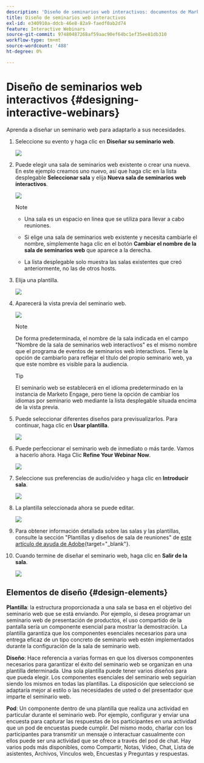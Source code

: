 ```yaml
---
description: 'Diseño de seminarios web interactivos: documentos de Marketo, documentación del producto'
title: Diseño de seminarios web interactivos
exl-id: e340910a-ddcb-46e8-82a9-faedf0ab2d74
feature: Interactive Webinars
source-git-commit: 97480487268af59aac90ef64bc1ef35ee81db310
workflow-type: tm+mt
source-wordcount: '488'
ht-degree: 0%

---
```


# Diseño de seminarios web interactivos {#designing-interactive-webinars}

Aprenda a diseñar un seminario web para adaptarlo a sus necesidades.

1. Seleccione su evento y haga clic en **Diseñar su seminario web**.

   ![](assets/designing-interactive-webinars-1.png)

1. Puede elegir una sala de seminarios web existente o crear una nueva. En este ejemplo creamos uno nuevo, así que haga clic en la lista desplegable **Seleccionar sala** y elija **Nueva sala de seminarios web interactivos**.

   ![](assets/designing-interactive-webinars-2.png)

   >[!NOTE]
   >
   >* Una sala es un espacio en línea que se utiliza para llevar a cabo reuniones.
   >
   >* Si elige una sala de seminarios web existente y necesita cambiarle el nombre, simplemente haga clic en el botón **Cambiar el nombre de la sala de seminarios web** que aparece a la derecha.
   >
   >* La lista desplegable solo muestra las salas existentes que creó anteriormente, no las de otros hosts.

1. Elija una plantilla.

   ![](assets/designing-interactive-webinars-3.png)

1. Aparecerá la vista previa del seminario web.

   ![](assets/designing-interactive-webinars-4.png)

   >[!NOTE]
   >
   >De forma predeterminada, el nombre de la sala indicada en el campo &quot;Nombre de la sala de seminarios web interactivos&quot; es el mismo nombre que el programa de eventos de seminarios web interactivos. Tiene la opción de cambiarlo para reflejar el título del propio seminario web, ya que este nombre es visible para la audiencia.

   >[!TIP]
   >
   >El seminario web se establecerá en el idioma predeterminado en la instancia de Marketo Engage, pero tiene la opción de cambiar los idiomas por seminario web mediante la lista desplegable situada encima de la vista previa.

1. Puede seleccionar diferentes diseños para previsualizarlos. Para continuar, haga clic en **Usar plantilla**.

   ![](assets/designing-interactive-webinars-5.png)

1. Puede perfeccionar el seminario web de inmediato o más tarde. Vamos a hacerlo ahora. Haga Clic **Refine Your Webinar Now**.

   ![](assets/designing-interactive-webinars-6.png)

1. Seleccione sus preferencias de audio/vídeo y haga clic en **Introducir sala**.

   ![](assets/designing-interactive-webinars-7.png)

1. La plantilla seleccionada ahora se puede editar.

   ![](assets/designing-interactive-webinars-8.png)

1. Para obtener información detallada sobre las salas y las plantillas, consulte la sección &quot;Plantillas y diseños de sala de reuniones&quot; de [este artículo de ayuda de Adobe](https://helpx.adobe.com/in/adobe-connect/using/creating-arranging-meetings.html#creating_and_arranging_meetings){target="_blank"}.

1. Cuando termine de diseñar el seminario web, haga clic en **Salir de la sala**.

   ![](assets/designing-interactive-webinars-9.png)

## Elementos de diseño {#design-elements}

**Plantilla**: la estructura proporcionada a una sala se basa en el objetivo del seminario web que se está enviando. Por ejemplo, si desea programar un seminario web de presentación de productos, el uso compartido de la pantalla sería un componente esencial para mostrar la demostración. La plantilla garantiza que los componentes esenciales necesarios para una entrega eficaz de un tipo concreto de seminario web estén implementados durante la configuración de la sala de seminario web.

**Diseño**: Hace referencia a varias formas en que los diversos componentes necesarios para garantizar el éxito del seminario web se organizan en una plantilla determinada. Una sola plantilla puede tener varios diseños para que pueda elegir. Los componentes esenciales del seminario web seguirían siendo los mismos en todas las plantillas. La disposición que seleccionó se adaptaría mejor al estilo o las necesidades de usted o del presentador que imparte el seminario web.

**Pod**: Un componente dentro de una plantilla que realiza una actividad en particular durante el seminario web. Por ejemplo, configurar y enviar una encuesta para capturar las respuestas de los participantes en una actividad que un pod de encuestas puede cumplir. Del mismo modo, charlar con los participantes para transmitir un mensaje o interactuar casualmente con ellos puede ser una actividad que se ofrece a través del pod de chat. Hay varios pods más disponibles, como Compartir, Notas, Vídeo, Chat, Lista de asistentes, Archivos, Vínculos web, Encuestas y Preguntas y respuestas.
